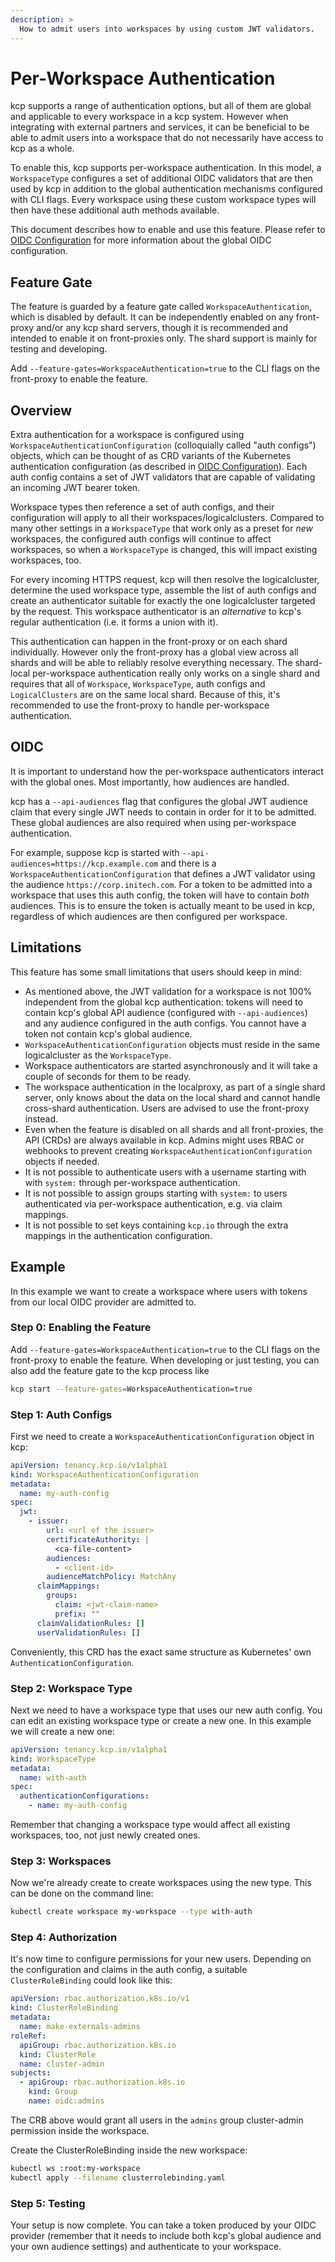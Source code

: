 ```yaml
---
description: >
  How to admit users into workspaces by using custom JWT validators.
---
```


# Per-Workspace Authentication

kcp supports a range of authentication options, but all of them are global and applicable to every workspace in a kcp system. However when integrating with external partners and services, it can be beneficial to be able to admit users into a workspace that do not necessarily have access to kcp as a whole.

To enable this, kcp supports per-workspace authentication. In this model, a `WorkspaceType` configures a set of additional OIDC validators that are then used by kcp in addition to the global authentication mechanisms configured with CLI flags. Every workspace using these custom workspace types will then have these additional auth methods available.

This document describes how to enable and use this feature. Please refer to [OIDC Configuration](./oidc.md) for more information about the global OIDC configuration.

## Feature Gate

The feature is guarded by a feature gate called `WorkspaceAuthentication`, which is disabled by default. It can be independently enabled on any front-proxy and/or any kcp shard servers, though it is recommended and intended to enable it on front-proxies only. The shard support is mainly for testing and developing.

Add `--feature-gates=WorkspaceAuthentication=true` to the CLI flags on the front-proxy to enable the feature.

## Overview

Extra authentication for a workspace is configured using `WorkspaceAuthenticationConfiguration` (colloquially called "auth configs") objects, which can be thought of as CRD variants of the Kubernetes authentication configuration (as described in [OIDC Configuration](./oidc.md)). Each auth config contains a set of JWT validators that are capable of validating an incoming JWT bearer token.

Workspace types then reference a set of auth configs, and their configuration will apply to all their workspaces/logicalclusters. Compared to many other settings in a `WorkspaceType` that work only as a preset for _new_ workspaces, the configured auth configs will continue to affect workspaces, so when a `WorkspaceType` is changed, this will impact existing workspaces, too.

For every incoming HTTPS request, kcp will then resolve the logicalcluster, determine the used workspace type, assemble the list of auth configs and create an authenticator suitable for exactly the one logicalcluster targeted by the request. This workspace authenticator is an *alternative* to kcp's regular authentication (i.e. it forms a union with it).

This authentication can happen in the front-proxy or on each shard individually. However only the front-proxy has a global view across all shards and will be able to reliably resolve everything necessary. The shard-local per-workspace authentication really only works on a single
shard and requires that all of `Workspace`, `WorkspaceType`, auth configs and `LogicalClusters` are on the same local shard. Because of this, it's recommended to use the front-proxy to handle per-workspace authentication.

## OIDC

It is important to understand how the per-workspace authenticators interact with the global ones. Most importantly, how audiences are handled.

kcp has a `--api-audiences` flag that configures the global JWT audience claim that every single JWT needs to contain in order for it to be admitted. These global audiences are also required when using per-workspace authentication.

For example, suppose kcp is started with `--api-audiences=https://kcp.example.com` and there is a `WorkspaceAuthenticationConfiguration` that defines a JWT validator using the audience `https://corp.initech.com`. For a token to be admitted into a workspace that uses this auth config, the token will have to contain *both* audiences. This is to ensure the token is actually meant to be used in kcp, regardless of which audiences are then configured per workspace.

## Limitations

This feature has some small limitations that users should keep in mind:

* As mentioned above, the JWT validation for a workspace is not 100% independent from the global kcp authentication: tokens will need to contain kcp's global API audience (configured with `--api-audiences`) and any audience configured in the auth configs. You cannot have a token not contain kcp's global audience.
* `WorkspaceAuthenticationConfiguration` objects must reside in the same logicalcluster as the `WorkspaceType`.
* Workspace authenticators are started asynchronously and it will take a couple of seconds for them to be ready.
* The workspace authentication in the localproxy, as part of a single shard server, only knows about the data on the local shard and cannot handle cross-shard authentication. Users are advised to use the front-proxy instead.
* Even when the feature is disabled on all shards and all front-proxies, the API (CRDs) are always available in kcp. Admins might uses RBAC or webhooks to prevent creating `WorkspaceAuthenticationConfiguration` objects if needed.
* It is not possible to authenticate users with a username starting with with `system:` through per-workspace authentication.
* It is not possible to assign groups starting with `system:` to users authenticated via per-workspace authentication, e.g. via claim mappings.
* It is not possible to set keys containing `kcp.io` through the extra mappings in the authentication configuration.

## Example

In this example we want to create a workspace where users with tokens from our local OIDC provider are admitted to.

### Step 0: Enabling the Feature

Add `--feature-gates=WorkspaceAuthentication=true` to the CLI flags on the front-proxy to enable the feature. When developing or just testing, you can also add the feature gate to the kcp process like

```bash
kcp start --feature-gates=WorkspaceAuthentication=true
```

### Step 1: Auth Configs

First we need to create a `WorkspaceAuthenticationConfiguration` object in kcp:

```yaml
apiVersion: tenancy.kcp.io/v1alpha1
kind: WorkspaceAuthenticationConfiguration
metadata:
  name: my-auth-config
spec:
  jwt:
    - issuer:
        url: <url of the issuer>
        certificateAuthority: |
          <ca-file-content>
        audiences:
          - <client-id>
        audienceMatchPolicy: MatchAny
      claimMappings:
        groups:
          claim: <jwt-claim-name>
          prefix: ""
      claimValidationRules: []
      userValidationRules: []
```

Conveniently, this CRD has the exact same structure as Kubernetes' own `AuthenticationConfiguration`.

### Step 2: Workspace Type

Next we need to have a workspace type that uses our new auth config. You can edit an existing workspace type or create a new one. In this example we will create a new one:

```yaml
apiVersion: tenancy.kcp.io/v1alpha1
kind: WorkspaceType
metadata:
  name: with-auth
spec:
  authenticationConfigurations:
    - name: my-auth-config
```

Remember that changing a workspace type would affect all existing workspaces, too, not just newly created ones.

### Step 3: Workspaces

Now we're already create to create workspaces using the new type. This can be done on the command line:

```bash
kubectl create workspace my-workspace --type with-auth
```

### Step 4: Authorization

It's now time to configure permissions for your new users. Depending on the configuration and claims in the auth config, a suitable `ClusterRoleBinding` could look like this:

```yaml
apiVersion: rbac.authorization.k8s.io/v1
kind: ClusterRoleBinding
metadata:
  name: make-externals-admins
roleRef:
  apiGroup: rbac.authorization.k8s.io
  kind: ClusterRole
  name: cluster-admin
subjects:
  - apiGroup: rbac.authorization.k8s.io
    kind: Group
    name: oidc:admins
```

The CRB above would grant all users in the `admins` group cluster-admin permission inside the workspace.

Create the ClusterRoleBinding inside the new workspace:

```bash
kubectl ws :root:my-workspace
kubectl apply --filename clusterrolebinding.yaml
```

### Step 5: Testing

Your setup is now complete. You can take a token produced by your OIDC provider (remember that it needs to include both kcp's global audience and your own audience settings) and authenticate to your workspace.
